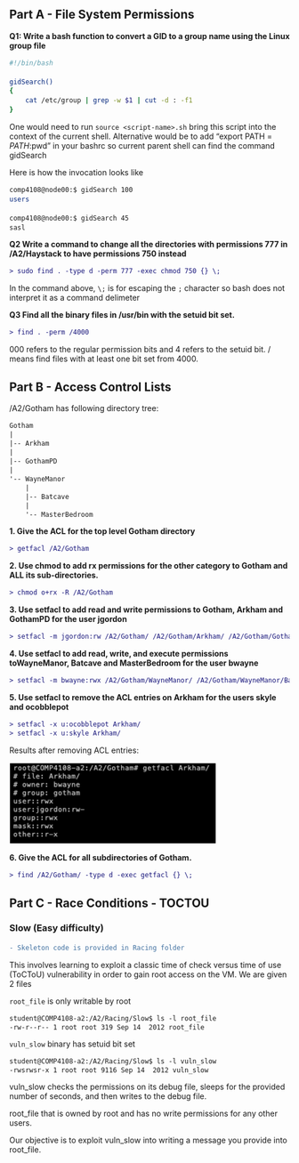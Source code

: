 ## Part A - File System Permissions

**Q1: Write a bash function to convert a GID to a group name using the Linux group file**

```bash
#!/bin/bash

gidSearch()
{
	cat /etc/group | grep -w $1 | cut -d : -f1
}
```

One would need to run ```source <script-name>.sh``` bring this script into the context of the current shell. 
Alternative would be to add “export PATH = $PATH:$pwd” in your bashrc so current parent shell can find the command gidSearch

Here is how the invocation looks like

```bash
comp4108@node00:$ gidSearch 100
users

comp4108@node00:$ gidSearch 45
sasl
```

**Q2 Write a command to change all the directories with permissions 777 in /A2/Haystack to have permissions 750 instead**

```diff
> sudo find . -type d -perm 777 -exec chmod 750 {} \;
```

In the command above, ```\;``` is for escaping the ```;``` character so bash does not interpret it as a command delimeter

**Q3 Find all the binary files in /usr/bin with the setuid bit set.**

```diff 
> find . -perm /4000
```

000 refers to the regular permission bits and 4 refers to the setuid bit. / means find files with at least one bit set from 4000.

## Part B - Access Control Lists

/A2/Gotham has following directory tree: 

```
Gotham
|
|-- Arkham
|
|-- GothamPD
|
'-- WayneManor
    |
    |-- Batcave
    |
    '-- MasterBedroom
```

**1. Give the ACL for the top level Gotham directory** 
```diff 
> getfacl /A2/Gotham
``` 

**2. Use chmod to add rx permissions for the other category to Gotham and ALL its sub-directories.** 
```diff
> chmod o+rx -R /A2/Gotham
```

**3. Use setfacl to add read and write permissions to Gotham, Arkham and GothamPD for the user jgordon**
```diff
> setfacl -m jgordon:rw /A2/Gotham/ /A2/Gotham/Arkham/ /A2/Gotham/GothamPD/
```

**4. Use setfacl to add read, write, and execute permissions toWayneManor, Batcave and MasterBedroom for the user bwayne** 
```diff
> setfacl -m bwayne:rwx /A2/Gotham/WayneManor/ /A2/Gotham/WayneManor/Batcave/ /A2/Gotham/WayneManor/MasterBedroom/ 
```

**5. Use setfacl to remove the ACL entries on Arkham for the users skyle and ocobblepot** 
```diff
> setfacl -x u:ocobblepot Arkham/
> setfacl -x u:skyle Arkham/
```

Results after removing ACL entries: 

![b-5](images/b-5.png)

**6. Give the ACL for all subdirectories of Gotham.** 
```diff
> find /A2/Gotham/ -type d -exec getfacl {} \; 
```

## Part C - Race Conditions - TOCTOU 

### Slow (Easy difficulty) 
```diff 
- Skeleton code is provided in Racing folder
```

This involves learning to exploit a classic time of check versus time of use (ToCToU) vulnerability in order to gain root access on the VM. We are given 2 files 

```root_file``` is only writable by root 
```
student@COMP4108-a2:/A2/Racing/Slow$ ls -l root_file
-rw-r--r-- 1 root root 319 Sep 14  2012 root_file
```

```vuln_slow``` binary has setuid bit set 
```
student@COMP4108-a2:/A2/Racing/Slow$ ls -l vuln_slow
-rwsrwsr-x 1 root root 9116 Sep 14  2012 vuln_slow
```

vuln_slow checks the permissions on its debug file, sleeps for the provided number of seconds, and then writes to the debug file. 

root_file that is owned by root and has no write permissions for any other users. 

Our objective is to exploit vuln_slow into writing a message you provide into root_file.
